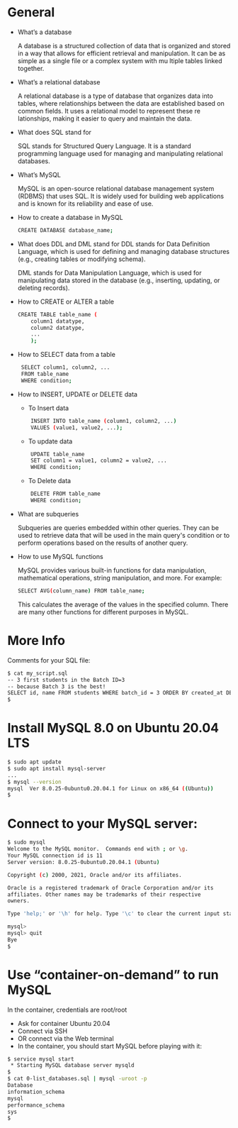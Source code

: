 # General
 
 * What’s a database
    
    A database is a structured collection of data that is organized and stored in a way that allows for efficient retrieval and manipulation. It can be as simple as a single file or a complex system with mu    ltiple tables linked together.

 * What’s a relational database
    
    A relational database is a type of database that organizes data into tables, where relationships between the data are established based on common fields. It uses a relational model to represent these re    lationships, making it easier to query and maintain the data.

 * What does SQL stand for
    
    SQL stands for Structured Query Language. It is a standard programming language used for managing and manipulating relational databases.

 * What’s MySQL
    
    MySQL is an open-source relational database management system (RDBMS) that uses SQL. It is widely used for building web applications and is known for its reliability and ease of use.

 * How to create a database in MySQL
    
    ```bash
    CREATE DATABASE database_name;
    ```

 * What does DDL and DML stand for
    DDL stands for Data Definition Language, which is used for defining and managing database structures (e.g., creating tables or modifying schema).

    DML stands for Data Manipulation Language, which is used for manipulating data stored in the database (e.g., inserting, updating, or deleting records).

 * How to CREATE or ALTER a table
    
    ```bash
    CREATE TABLE table_name (
        column1 datatype,
        column2 datatype,
        ...
        );
    ```
 * How to SELECT data from a table

   ```bash
    SELECT column1, column2, ...
    FROM table_name
    WHERE condition;
   ```


 * How to INSERT, UPDATE or DELETE data
    
    * To Insert data
    ```bash
        INSERT INTO table_name (column1, column2, ...)
        VALUES (value1, value2, ...);
    ```
    * To update data
    ```bash
        UPDATE table_name
        SET column1 = value1, column2 = value2, ...
        WHERE condition;
    ```
    * To Delete data
    ```bash
        DELETE FROM table_name
        WHERE condition;
    ```

 * What are subqueries

    Subqueries are queries embedded within other queries. They can be used to retrieve data that will be used in the main query's condition or to perform operations based on the results of another query.

 * How to use MySQL functions
    
    MySQL provides various built-in functions for data manipulation, mathematical operations, string manipulation, and more. For example:
    ```bash
    SELECT AVG(column_name) FROM table_name;
    ```
    This calculates the average of the values in the specified column. There are many other functions for different purposes in MySQL.

 # More Info

Comments for your SQL file:

```bash
$ cat my_script.sql
-- 3 first students in the Batch ID=3
-- because Batch 3 is the best!
SELECT id, name FROM students WHERE batch_id = 3 ORDER BY created_at DESC LIMIT 3;
$
```

# Install MySQL 8.0 on Ubuntu 20.04 LTS
```bash
$ sudo apt update
$ sudo apt install mysql-server
...
$ mysql --version
mysql  Ver 8.0.25-0ubuntu0.20.04.1 for Linux on x86_64 ((Ubuntu))
$
```

# Connect to your MySQL server:
```bash
$ sudo mysql
Welcome to the MySQL monitor.  Commands end with ; or \g.
Your MySQL connection id is 11
Server version: 8.0.25-0ubuntu0.20.04.1 (Ubuntu)

Copyright (c) 2000, 2021, Oracle and/or its affiliates.

Oracle is a registered trademark of Oracle Corporation and/or its
affiliates. Other names may be trademarks of their respective
owners.

Type 'help;' or '\h' for help. Type '\c' to clear the current input statement.

mysql>
mysql> quit
Bye
$
```

# Use “container-on-demand” to run MySQL

In the container, credentials are root/root

 * Ask for container Ubuntu 20.04
 * Connect via SSH
 * OR connect via the Web terminal
 * In the container, you should start MySQL before playing with it:

```bash
$ service mysql start
 * Starting MySQL database server mysqld
$
$ cat 0-list_databases.sql | mysql -uroot -p
Database
information_schema
mysql
performance_schema
sys
$
```
